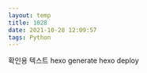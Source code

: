 ```yaml
---
layout: temp
title: 1028
date: 2021-10-28 12:09:57
tags: Python
---
```


확인용 텍스트
hexo generate
hexo deploy
